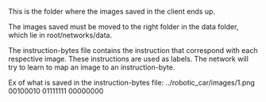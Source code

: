 This is the folder where the images saved in the client ends up.

The images saved must be moved to the right folder in the data folder, which lie in root/networks/data.


The instruction-bytes file contains the instruction that correspond with each respective image.
These instructions are used as labels. The network will try to learn to map an image to an instruction-byte.

Ex of what is saved in the instruction-bytes file:
	../robotic_car/images/1.png 00100010 01111111 00000000 